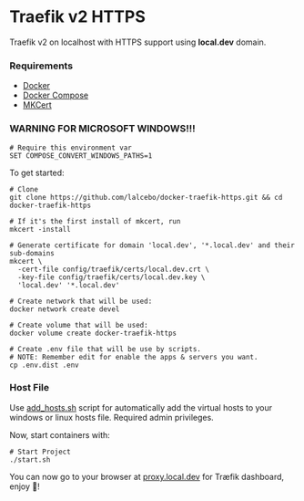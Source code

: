 # Traefik v2 HTTPS

Traefik v2 on localhost with HTTPS support using **local.dev** domain.

### Requirements

- [Docker](https://www.docker.com)
- [Docker Compose](https://docs.docker.com/compose/install)
- [MKCert](https://github.com/FiloSottile/mkcert)

### WARNING FOR MICROSOFT WINDOWS!!!

```shell
# Require this environment var
SET COMPOSE_CONVERT_WINDOWS_PATHS=1
```

To get started:

```shell
# Clone
git clone https://github.com/lalcebo/docker-traefik-https.git && cd docker-traefik-https

# If it's the first install of mkcert, run
mkcert -install

# Generate certificate for domain 'local.dev', '*.local.dev' and their sub-domains
mkcert \
  -cert-file config/traefik/certs/local.dev.crt \
  -key-file config/traefik/certs/local.dev.key \
  'local.dev' '*.local.dev'

# Create network that will be used:
docker network create devel

# Create volume that will be used:
docker volume create docker-traefik-https

# Create .env file that will be use by scripts.
# NOTE: Remember edit for enable the apps & servers you want.
cp .env.dist .env
```

### Host File

Use [add_hosts.sh](add_hosts.sh) script for automatically add the virtual hosts to your windows or linux hosts file. Required admin privileges.

Now, start containers with:

```shell
# Start Project
./start.sh
```

You can now go to your browser at [proxy.local.dev](https://proxy.local.dev) for Træfik dashboard, enjoy 🚀!
